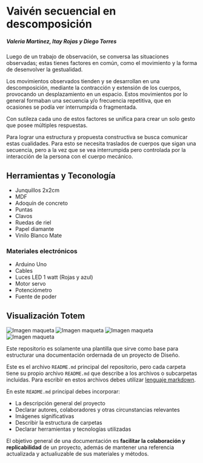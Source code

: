 # Vaivén secuencial en descomposición
##### Valeria Martinez, Itay Rojas y Diego Torres

Luego de un trabajo de observación, se conversa las situaciones observadas; estas tienes factores en común, como el movimiento y la forma de desenvolver la gestualidad.

Los movimientos observados tienden y se desarrollan en una descomposición, mediante la contracción y extensión de los cuerpos, provocando un desplazamiento en un espacio. Estos movimientos por lo general formaban una secuencia y/o frecuencia repetitiva, que en ocasiones se podía ver interrumpida o fragmentada.

Con sutileza cada uno de estos factores se unifica para crear un solo gesto que posee múltiples respuestas.

Para lograr una estructura y propuesta constructiva se busca comunicar estas cualidades. Para esto se necesita traslados de cuerpos que sigan una secuencia, pero a la vez que se vea interrumpida pero controlada por la interacción de la persona con el cuerpo mecánico.

## Herramientas y Teconología
<ul>
<li>Junquillos 2x2cm </li>
<li>MDF</li>
<li>Adoquín de concreto</li>
<li>Puntas </li>
<li>Clavos</li>
<li>Ruedas de riel</li>
<li>Papel diamante</li>
<li>Vinilo Blanco Mate</li>
</ul>

<h3> Materiales electrónicos </h3>

<ul>
<li>Arduino Uno</li>
<li>Cables</li>
<li>Luces LED 1 watt (Rojas y azul)</li>
<li>Motor servo </li>
<li>Potenciómetro</li>
<li>Fuente de poder</li>

 </ul>

## Visualización Totem

![Imagen maqueta](https://wiki.ead.pucv.cl/images/e/ea/Vistasfrontalesdixentrega3DiVaI_%283%29.png)
![Imagen maqueta](https://wiki.ead.pucv.cl/images/thumb/8/86/Finaldixentrega3DiVaI_%282%29.png/200px-Finaldixentrega3DiVaI_%282%29.png)
![Imagen maqueta](https://wiki.ead.pucv.cl/images/thumb/b/bf/Finaldixentrega3DiVaI_%283%29.png/200px-Finaldixentrega3DiVaI_%283%29.png)
![Imagen maqueta](https://wiki.ead.pucv.cl/images/thumb/c/ce/Finaldixentrega3DiVaI_%284%29.png/200px-Finaldixentrega3DiVaI_%284%29.png)

Este repositorio es solamente una plantilla que sirve como base para estructurar una documentación ordernada de un proyecto de Diseño. 

Este es el archivo `README.md` principal del repositorio, pero cada carpeta tiene su propio archivo `README.md` que describe a los archivos o subcarpetas incluidas. Para escribir en estos archivos debes utilizar [lenguaje markdown](https://docs.github.com/es/get-started/writing-on-github/getting-started-with-writing-and-formatting-on-github/basic-writing-and-formatting-syntax).

En este `README.md` principal debes incorporar:
- La descripción general del proyecto
- Declarar autores, colaboradores y otras circunstancias relevantes
- Imágenes significativas
- Describir la estructura de carpetas
- Declarar herramientas y tecnologías utilizadas

El objetivo general de una documentación es **facilitar la colaboración y replicabilidad** de un proyecto, además de mantener una referencia actualizada y actualiuzable de sus materiales y métodos.
